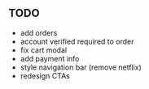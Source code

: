 ## TODO

- add orders
- account verified required to order
- fix cart modal
- add payment info
- style navigation bar (remove netflix)
- redesign CTAs
